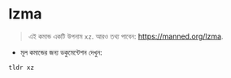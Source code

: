 # lzma

> এই কমান্ড একটি উপনাম `xz`.
> আরও তথ্য পাবেন: <https://manned.org/lzma>.

- মূল কমান্ডের জন্য ডকুমেন্টেশন দেখুন:

`tldr xz`
